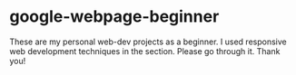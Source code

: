 # google-webpage-beginner
These are my personal web-dev projects as a beginner. I used responsive web development techniques in the section. Please go through it. Thank you!
